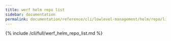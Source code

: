 ```yaml
---
title: werf helm repo list
sidebar: documentation
permalink: documentation/reference/cli/lowlevel-management/helm/repo/list.html
---
```


{% include /cli/full/werf_helm_repo_list.md %}
